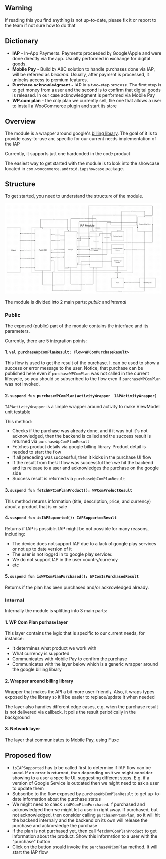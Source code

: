 ## Warning
If reading this you find anything is not up-to-date, please fix it or report to the team if not sure how to do that

## Dictionary
* **IAP** - In-App Payments. Payments proceeded by Google/Apple and were done directly via the app. Usually performed in exchange for digital goods.
* **Mobile Pay** - Build by A8C solution to handle purchases done via IAP, will be referred as *backend*. Usually, after payment is processed, it unlocks access to premium features.
* **Purchase acknowledgment** - IAP is a two-step process. The first step is to get money from a user and the second is to confirm that digital goods is released. In our case acknowledgment is performed via Mobile Pay
* **WP.com plan** - the only plan we currently sell, the one that allows a user to install a WooCommerce plugin and start its store

## Overview
The module is a wrapper around google's [billing library](https://developer.android.com/google/play/billing/integrate).
The goal of it is to provide easy-to-use and specific for our current needs implementation of the IAP

Currently, it supports just one hardcoded in the code product

The easiest way to get started with the module is to look into the showcase located in `com.woocommerce.android.iapshowcase` package.

## Structure
To get started, you need to understand the structure of the module.

![test](/docs/images/iap-module-diagram.webp)

The module is divided into 2 main parts: *public* and *internal*

### Public
The exposed (public) part of the module contains the interface and its parameters.

Currently, there are 5 integration points:

#### 1. `val purchaseWpComPlanResult: Flow<WPComPurchaseResult>`

This flow is used to get the result of the purchase. It can be used to show a success or error message to the user.
Notice, that purchase can be published here even if `purchaseWPComPlan` was not called in the current lifecycle, so you should be subscribed to the flow even if `purchaseWPComPlan` was not invoked.

#### 2. `suspend fun purchaseWPComPlan(activityWrapper: IAPActivityWrapper)`

`IAPActivityWrapper` is a simple wrapper around activity to make ViewModel unit testable

This method:
* Checks if the purchase was already done, and if it was but it's not acknowledged, then the backend is called and the success result is returned via `purchaseWpComPlanResult`
* Fetches product details via google billing library. Product detail is needed to start the flow
* If all preceding was successful, then it kicks in the purchase UI flow
* If the result from the UI flow was successful then we hit the backend and its release to a user and acknowledges the purchase on the google side
* Success result is returned via `purchaseWpComPlanResult`

#### 3. `suspend fun fetchWPComPlanProduct(): WPComProductResult`

This method returns information (title, description, price, and currency) about a product that is on sale

#### 4. `suspend fun isIAPSupported(): IAPSupportedResult`

Returns if IAP is possible. IAP might be not possible for many reasons, including:
* The device does not support IAP due to a lack of google play services or not up to date version of it
* The user is not logged in to google play services
* We do not support IAP in the user country/currency
* etc


#### 5. `suspend fun isWPComPlanPurchased(): WPComIsPurchasedResult`

Returns if the plan has been purchased and/or acknowledged already.

### Internal

Internally the module is splitting into 3 main parts:
#### 1. WP Com Plan purhase layer

This layer contains the logic that is specific to our current needs, for instance:
* It determines what product we work with
* What currency is supported
* Communicates with Mobile Pay to confirm the purchase
* Communicates with the layer below which is a generic wrapper around the google billing library

#### 2. Wrapper around billing library
Wrapper that makes the API a bit more user-friendly. Also, it wraps types exposed by the library so it'll be easier to replace/update it when needed

The layer also handles different edge cases, e.g. when the purchase result is not delivered via callback. It polls the result periodically in the background

#### 3. Network layer
The layer that communicates to Mobile Pay, using Fluxc

## Proposed flow

* `isIAPSupported` has to be called first to determine if IAP flow can be used. If an error is returned, then depending on it we might consider showing to a user a specific UI, suggesting different steps. E.g. if a version of Google Service is outdated then we might need to ask a user to update them
* Subscribe to the flow exposed by `purchaseWpComPlanResult` to get up-to-date information about the purchase status
* We might need to check `isWPComPlanPurchased`. If purchased and acknowledged then we might let a user in right away. If purchased, but not acknowledged, then consider calling `purchaseWPComPlan`, so it will hit the backend internally and the backend on its own will release the purchase and acknowledge the purchase
* If the plan is not purchased yet, then call `fetchWPComPlanProduct` to get information about the product. Show this information to a user with the "purchase" button
* Click on the button should invoke the `purchaseWPComPlan` method. It will start the IAP flow
